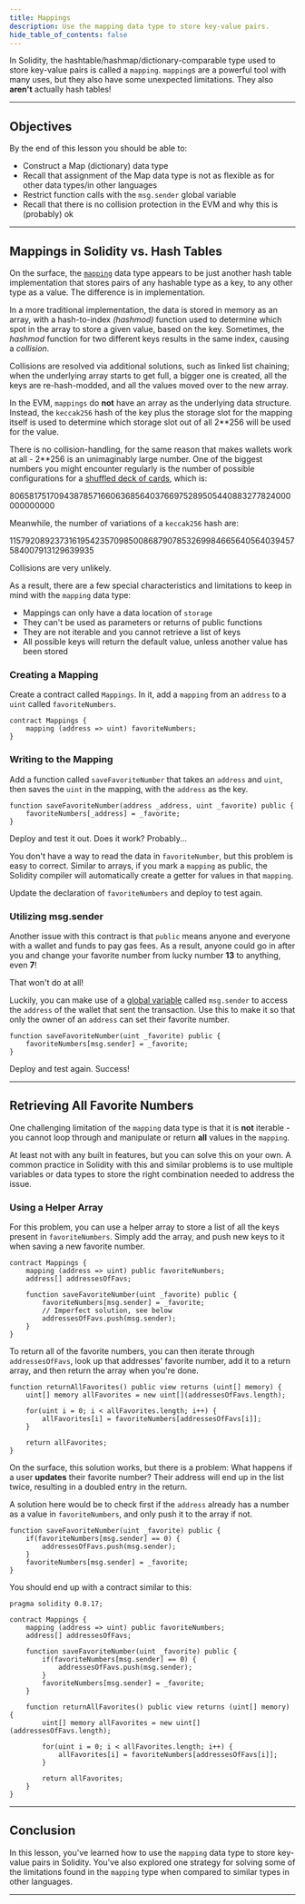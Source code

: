 ```yaml
---
title: Mappings
description: Use the mapping data type to store key-value pairs.
hide_table_of_contents: false
---
```


In Solidity, the hashtable/hashmap/dictionary-comparable type used to store key-value pairs is called a `mapping`. `mapping`s are a powerful tool with many uses, but they also have some unexpected limitations. They also **aren't** actually hash tables!

---

## Objectives

By the end of this lesson you should be able to:

- Construct a Map (dictionary) data type
- Recall that assignment of the Map data type is not as flexible as for other data types/in other languages
- Restrict function calls with the `msg.sender` global variable
- Recall that there is no collision protection in the EVM and why this is (probably) ok

---

## Mappings in Solidity vs. Hash Tables

On the surface, the [`mapping`] data type appears to be just another hash table implementation that stores pairs of any hashable type as a key, to any other type as a value. The difference is in implementation.

In a more traditional implementation, the data is stored in memory as an array, with a hash-to-index _(hashmod)_ function used to determine which spot in the array to store a given value, based on the key. Sometimes, the _hashmod_ function for two different keys results in the same index, causing a _collision_.

Collisions are resolved via additional solutions, such as linked list chaining; when the underlying array starts to get full, a bigger one is created, all the keys are re-hash-modded, and all the values moved over to the new array.

In the EVM, `mappings` do **not** have an array as the underlying data structure. Instead, the `keccak256` hash of the key plus the storage slot for the mapping itself is used to determine which storage slot out of all 2\*\*256 will be used for the value.

There is no collision-handling, for the same reason that makes wallets work at all - 2\*\*256 is an unimaginably large number. One of the biggest numbers you might encounter regularly is the number of possible configurations for a [shuffled deck of cards], which is:

80658175170943878571660636856403766975289505440883277824000000000000

Meanwhile, the number of variations of a `keccak256` hash are:

115792089237316195423570985008687907853269984665640564039457584007913129639935

Collisions are very unlikely.

As a result, there are a few special characteristics and limitations to keep in mind with the `mapping` data type:

- Mappings can only have a data location of `storage`
- They can't be used as parameters or returns of public functions
- They are not iterable and you cannot retrieve a list of keys
- All possible keys will return the default value, unless another value has been stored

### Creating a Mapping

Create a contract called `Mappings`. In it, add a `mapping` from an `address` to a `uint` called `favoriteNumbers`.

```solidity
contract Mappings {
    mapping (address => uint) favoriteNumbers;
}
```

### Writing to the Mapping

Add a function called `saveFavoriteNumber` that takes an `address` and `uint`, then saves the `uint` in the mapping, with the `address` as the key.

```solidity
function saveFavoriteNumber(address _address, uint _favorite) public {
    favoriteNumbers[_address] = _favorite;
}
```

Deploy and test it out. Does it work? Probably...

You don't have a way to read the data in `favoriteNumber`, but this problem is easy to correct. Similar to arrays, if you mark a `mapping` as public, the Solidity compiler will automatically create a getter for values in that `mapping`.

Update the declaration of `favoriteNumbers` and deploy to test again.

### Utilizing msg.sender

Another issue with this contract is that `public` means anyone and everyone with a wallet and funds to pay gas fees. As a result, anyone could go in after you and change your favorite number from lucky number **13** to anything, even **7**!

That won't do at all!

Luckily, you can make use of a [global variable] called `msg.sender` to access the `address` of the wallet that sent the transaction. Use this to make it so that only the owner of an `address` can set their favorite number.

```solidity
function saveFavoriteNumber(uint _favorite) public {
    favoriteNumbers[msg.sender] = _favorite;
}
```

Deploy and test again. Success!

---

## Retrieving All Favorite Numbers

One challenging limitation of the `mapping` data type is that it is **not** iterable - you cannot loop through and manipulate or return **all** values in the `mapping`.

At least not with any built in features, but you can solve this on your own. A common practice in Solidity with this and similar problems is to use multiple variables or data types to store the right combination needed to address the issue.

### Using a Helper Array

For this problem, you can use a helper array to store a list of all the keys present in `favoriteNumbers`. Simply add the array, and push new keys to it when saving a new favorite number.

```solidity
contract Mappings {
    mapping (address => uint) public favoriteNumbers;
    address[] addressesOfFavs;

    function saveFavoriteNumber(uint _favorite) public {
        favoriteNumbers[msg.sender] = _favorite;
        // Imperfect solution, see below
        addressesOfFavs.push(msg.sender);
    }
}
```

To return all of the favorite numbers, you can then iterate through `addressesOfFavs`, look up that addresses' favorite number, add it to a return array, and then return the array when you're done.

```solidity
function returnAllFavorites() public view returns (uint[] memory) {
    uint[] memory allFavorites = new uint[](addressesOfFavs.length);

    for(uint i = 0; i < allFavorites.length; i++) {
        allFavorites[i] = favoriteNumbers[addressesOfFavs[i]];
    }

    return allFavorites;
}
```

On the surface, this solution works, but there is a problem: What happens if a user **updates** their favorite number? Their address will end up in the list twice, resulting in a doubled entry in the return.

A solution here would be to check first if the `address` already has a number as a value in `favoriteNumbers`, and only push it to the array if not.

```solidity
function saveFavoriteNumber(uint _favorite) public {
    if(favoriteNumbers[msg.sender] == 0) {
        addressesOfFavs.push(msg.sender);
    }
    favoriteNumbers[msg.sender] = _favorite;
}
```

You should end up with a contract similar to this:

```solidity
pragma solidity 0.8.17;

contract Mappings {
    mapping (address => uint) public favoriteNumbers;
    address[] addressesOfFavs;

    function saveFavoriteNumber(uint _favorite) public {
        if(favoriteNumbers[msg.sender] == 0) {
            addressesOfFavs.push(msg.sender);
        }
        favoriteNumbers[msg.sender] = _favorite;
    }

    function returnAllFavorites() public view returns (uint[] memory) {
        uint[] memory allFavorites = new uint[](addressesOfFavs.length);

        for(uint i = 0; i < allFavorites.length; i++) {
            allFavorites[i] = favoriteNumbers[addressesOfFavs[i]];
        }

        return allFavorites;
    }
}
```

---

## Conclusion

In this lesson, you've learned how to use the `mapping` data type to store key-value pairs in Solidity. You've also explored one strategy for solving some of the limitations found in the `mapping` type when compared to similar types in other languages.

---

[`mapping`]: https://docs.soliditylang.org/en/v0.8.17/types.html#mapping-types
[hash table]: https://en.wikipedia.org/wiki/Hash_table
[shuffled deck of cards]: https://czep.net/weblog/52cards.html
[global variable]: https://docs.soliditylang.org/en/v0.8.17/units-and-global-variables.html
